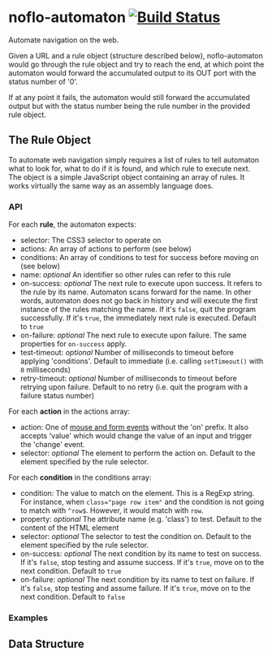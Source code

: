 # noflo-automaton [![Build Status](https://secure.travis-ci.org/kenhkan/noflo-automaton.png?branch=master)](http://travis-ci.org/kenhkan/noflo-automaton)

Automate navigation on the web.

Given a URL and a rule object (structure described below),
noflo-automaton would go through the rule object and try to reach the
end, at which point the automaton would forward the accumulated output
to its OUT port with the status number of '0'.

If at any point it fails, the automaton would still forward the
accumulated output but with the status number being the rule number in
the provided rule object.

## The Rule Object

To automate web navigation simply requires a list of rules to tell
automaton what to look for, what to do if it is found, and which rule to
execute next. The object is a simple JavaScript object containing an
array of rules. It works virtually the same way as an assembly language
does.

### API

For each **rule**, the automaton expects:

* selector: The CSS3 selector to operate on
* actions: An array of actions to perform (see below)
* conditions: An array of conditions to test for success before moving
  on (see below)
* name: *optional* An identifier so other rules can refer to this rule
* on-success: *optional* The next rule to execute upon success. It
  refers to the rule by its name. Automaton scans forward for the name.
  In other words, automaton does not go back in history and will execute
  the first instance of the rules matching the name. If it's `false`,
  quit the program successfully. If it's `true`, the immediately next
  rule is executed. Default to `true`
* on-failure: *optional* The next rule to execute upon failure. The same
  properties for `on-success` apply.
* test-timeout: *optional* Number of milliseconds to timeout before
  applying 'conditions'. Default to immediate (i.e. calling
  `setTimeout()` with `0` milliseconds)
* retry-timeout: *optional* Number of milliseconds to timeout before
  retrying upon failure. Default to no retry (i.e. quit the program with
  a failure status number)

For each **action** in the actions array:

* action: One of [mouse and form
  events](http://www.w3schools.com/jsref/dom_obj_event.asp) without the
  'on' prefix. It also accepts 'value' which would change the value of
  an input and trigger the 'change' event.
* selector: *optional* The element to perform the action on. Default to
  the element specified by the rule selector.

For each **condition** in the conditions array:

* condition: The value to match on the element. This is a RegExp string.
  For instance, when `class="page row item"` and the condition is not
  going to match with `^row$`. However, it would match with `row`.
* property: *optional* The attribute name (e.g. 'class') to test.
  Default to the content of the HTML element
* selector: *optional* The selector to test the condition on. Default to
  the element specified by the rule selector.
* on-success: *optional* The next condition by its name to test on
  success. If it's `false`, stop testing and assume success. If it's
  `true`, move on to the next condition. Default to `true`
* on-failure: *optional* The next condition by its name to test on
  failure. If it's `false`, stop testing and assume failure. If it's
  `true`, move on to the next condition. Default to `false`

### Examples

## Data Structure
